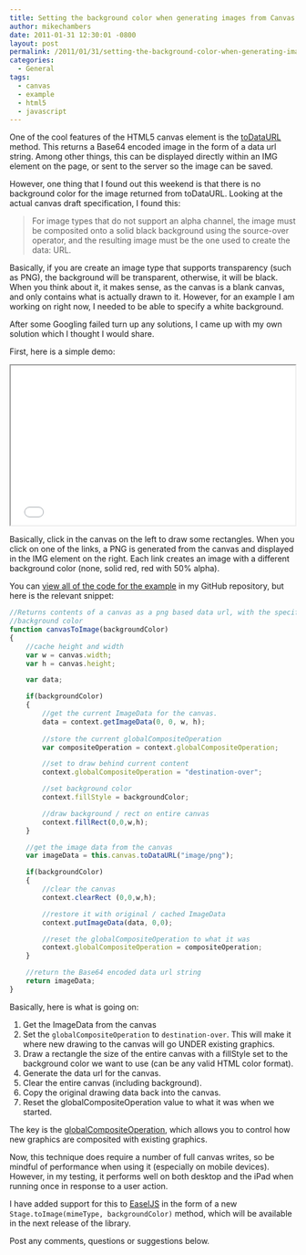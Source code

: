 ```yaml
---
title: Setting the background color when generating images from Canvas.toDataURL
author: mikechambers
date: 2011-01-31 12:30:01 -0800
layout: post
permalink: /2011/01/31/setting-the-background-color-when-generating-images-from-canvas-todataurl/
categories:
  - General
tags:
  - canvas
  - example
  - html5
  - javascript
---
```



One of the cool features of the HTML5 canvas element is the [toDataURL][1] method. This returns a Base64 encoded image in the form of a data url string. Among other things, this can be displayed directly within an IMG element on the page, or sent to the server so the image can be saved.

However, one thing that I found out this weekend is that there is no background color for the image returned from toDataURL. Looking at the actual canvas draft specification, I found this:  
<!--more-->

> For image types that do not support an alpha channel, the image must be composited onto a solid black background using the source-over operator, and the resulting image must be the one used to create the data: URL.

Basically, if you are create an image type that supports transparency (such as PNG), the background will be transparent, otherwise, it will be black. When you think about it, it makes sense, as the canvas is a blank canvas, and only contains what is actually drawn to it. However, for an example I am working on right now, I needed to be able to specify a white background.

After some Googling failed turn up any solutions, I came up with my own solution which I thought I would share.

First, here is a simple demo:

<iframe src="/html5/canvas/exportWithBackgroundColor/" width="500" height="280"></iframe>

Basically, click in the canvas on the left to draw some rectangles. When you click on one of the links, a PNG is generated from the canvas and displayed in the IMG element on the right. Each link creates an image with a different background color (none, solid red, red with 50% alpha).

You can [view all of the code for the example][2] in my GitHub repository, but here is the relevant snippet:

``` javascript
//Returns contents of a canvas as a png based data url, with the specified
//background color
function canvasToImage(backgroundColor)
{
	//cache height and width		
	var w = canvas.width;
	var h = canvas.height;

	var data;		

	if(backgroundColor)
	{
		//get the current ImageData for the canvas.
		data = context.getImageData(0, 0, w, h);
		
		//store the current globalCompositeOperation
		var compositeOperation = context.globalCompositeOperation;

		//set to draw behind current content
		context.globalCompositeOperation = "destination-over";

		//set background color
		context.fillStyle = backgroundColor;

		//draw background / rect on entire canvas
		context.fillRect(0,0,w,h);
	}

	//get the image data from the canvas
	var imageData = this.canvas.toDataURL("image/png");

	if(backgroundColor)
	{
		//clear the canvas
		context.clearRect (0,0,w,h);

		//restore it with original / cached ImageData
		context.putImageData(data, 0,0);		

		//reset the globalCompositeOperation to what it was
		context.globalCompositeOperation = compositeOperation;
	}

	//return the Base64 encoded data url string
	return imageData;
}
```

Basically, here is what is going on:

1.  Get the ImageData from the canvas
2.  Set the `globalCompositeOperation` to `destination-over`. This will make it where new drawing to the canvas will go UNDER existing graphics.
3.  Draw a rectangle the size of the entire canvas with a fillStyle set to the background color we want to use (can be any valid HTML color format).
4.  Generate the data url for the canvas.
5.  Clear the entire canvas (including background).
6.  Copy the original drawing data back into the canvas.
7.  Reset the globalCompositeOperation value to what it was when we started.

The key is the [globalCompositeOperation][3], which allows you to control how new graphics are composited with existing graphics.

Now, this technique does require a number of full canvas writes, so be mindful of performance when using it (especially on mobile devices). However, in my testing, it performs well on both desktop and the iPad when running once in response to a user action.

I have added support for this to [EaselJS][4] in the form of a new `Stage.toImage(mimeType, backgroundColor)` method, which will be available in the next release of the library.

Post any comments, questions or suggestions below.

 [1]: http://www.w3.org/TR/html5/the-canvas-element.html
 [2]: https://github.com/mikechambers/ExamplesByMesh/tree/master/HTML5/canvas/exportWithBackgroundColor
 [3]: https://developer.mozilla.org/en/Canvas_tutorial/Compositing
 [4]: http://www.easeljs.com